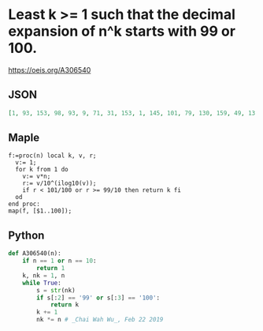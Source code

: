 # Least k \>\= 1 such that the decimal expansion of n^k starts with 99 or 100\.
https://oeis.org/A306540
## JSON
```JSON
[1, 93, 153, 98, 93, 9, 71, 31, 153, 1, 145, 101, 79, 130, 159, 49, 13, 47, 61, 93, 90, 73, 47, 192, 98, 147, 51, 123, 93, 153, 116, 97, 27, 143, 68, 151, 44, 188, 22, 98, 31, 69, 30, 115, 124, 86, 61, 160, 71, 93, 106, 81, 29, 71, 104, 139, 127, 93, 48, 9, 177, 53, 5, 129, 155, 133, 23, 197, 211]
```
## Maple
```Maple
f:=proc(n) local k, v, r;
  v:= 1;
  for k from 1 do
    v:= v*n;
    r:= v/10^(ilog10(v));
    if r < 101/100 or r >= 99/10 then return k fi
  od
end proc:
map(f, [$1..100]);
```
## Python
```Python
def A306540(n):
    if n == 1 or n == 10:
        return 1
    k, nk = 1, n
    while True:
        s = str(nk)
        if s[:2] == '99' or s[:3] == '100':
            return k
        k += 1
        nk *= n # _Chai Wah Wu_, Feb 22 2019
```
